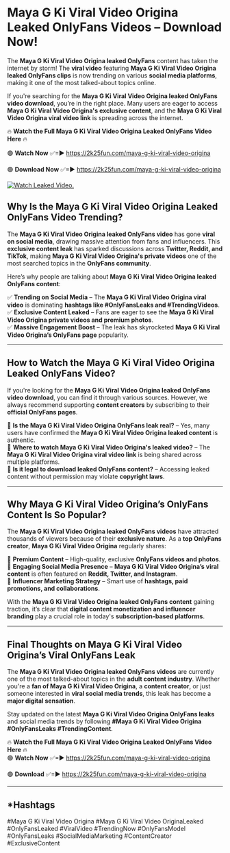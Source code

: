 # Maya G Ki Viral Video Origina Leaked OnlyFans Videos – Download Now!

The **Maya G Ki Viral Video Origina leaked OnlyFans** content has taken the internet by storm! The **viral video** featuring **Maya G Ki Viral Video Origina leaked OnlyFans clips** is now trending on various **social media platforms**, making it one of the most talked-about topics online.  

If you're searching for the **Maya G Ki Viral Video Origina leaked OnlyFans video download**, you’re in the right place. Many users are eager to access **Maya G Ki Viral Video Origina's exclusive content**, and the **Maya G Ki Viral Video Origina viral video link** is spreading across the internet.  

🔥 **Watch the Full Maya G Ki Viral Video Origina Leaked OnlyFans Video Here** 🔥  

🟢 **Watch Now** ✅=► https://2k25fun.com/maya-g-ki-viral-video-origina

🟢 **Download Now** ✅=► https://2k25fun.com/maya-g-ki-viral-video-origina

[![Watch Leaked Video.](https://miro.medium.com/v2/resize:fit:828/format:webp/1*cilzJN44JGOrTw9NJCrNHA.gif "Watch Leaked Video")](https://2k25fun.com/maya-g-ki-viral-video-origina)

## **Why Is the Maya G Ki Viral Video Origina Leaked OnlyFans Video Trending?**  

The **Maya G Ki Viral Video Origina leaked OnlyFans video** has gone **viral on social media**, drawing massive attention from fans and influencers. This **exclusive content leak** has sparked discussions across **Twitter, Reddit, and TikTok**, making **Maya G Ki Viral Video Origina's private videos** one of the most searched topics in the **OnlyFans community**.  

Here’s why people are talking about **Maya G Ki Viral Video Origina leaked OnlyFans content**:  

✅ **Trending on Social Media** – The **Maya G Ki Viral Video Origina viral video** is dominating **hashtags like #OnlyFansLeaks and #TrendingVideos**.  
✅ **Exclusive Content Leaked** – Fans are eager to see the **Maya G Ki Viral Video Origina private videos and premium photos**.  
✅ **Massive Engagement Boost** – The leak has skyrocketed **Maya G Ki Viral Video Origina’s OnlyFans page** popularity.  

---

## **How to Watch the Maya G Ki Viral Video Origina Leaked OnlyFans Video?**  

If you're looking for the **Maya G Ki Viral Video Origina leaked OnlyFans video download**, you can find it through various sources. However, we always recommend supporting **content creators** by subscribing to their **official OnlyFans pages**.  

🔹 **Is the Maya G Ki Viral Video Origina OnlyFans leak real?** – Yes, many users have confirmed the **Maya G Ki Viral Video Origina leaked content** is authentic.  
🔹 **Where to watch Maya G Ki Viral Video Origina's leaked video?** – The **Maya G Ki Viral Video Origina viral video link** is being shared across multiple platforms.  
🔹 **Is it legal to download leaked OnlyFans content?** – Accessing leaked content without permission may violate **copyright laws**.  

---

## **Why Maya G Ki Viral Video Origina’s OnlyFans Content Is So Popular?**  

The **Maya G Ki Viral Video Origina leaked OnlyFans videos** have attracted thousands of viewers because of their **exclusive nature**. As a **top OnlyFans creator**, **Maya G Ki Viral Video Origina** regularly shares:  

📌 **Premium Content** – High-quality, exclusive **OnlyFans videos and photos**.  
📌 **Engaging Social Media Presence** – **Maya G Ki Viral Video Origina’s viral content** is often featured on **Reddit, Twitter, and Instagram**.  
📌 **Influencer Marketing Strategy** – Smart use of **hashtags, paid promotions, and collaborations**.  

With the **Maya G Ki Viral Video Origina leaked OnlyFans content** gaining traction, it’s clear that **digital content monetization and influencer branding** play a crucial role in today's **subscription-based platforms**.  

---

## **Final Thoughts on Maya G Ki Viral Video Origina’s Viral OnlyFans Leak**  

The **Maya G Ki Viral Video Origina leaked OnlyFans videos** are currently one of the most talked-about topics in the **adult content industry**. Whether you're a **fan of Maya G Ki Viral Video Origina**, a **content creator**, or just someone interested in **viral social media trends**, this leak has become a **major digital sensation**.  

Stay updated on the latest **Maya G Ki Viral Video Origina OnlyFans leaks** and social media trends by following **#Maya G Ki Viral Video Origina #OnlyFansLeaks #TrendingContent**.  

🔥 **Watch the Full Maya G Ki Viral Video Origina Leaked OnlyFans Video Here** 🔥  
🟢 **Watch Now** ✅=► https://2k25fun.com/maya-g-ki-viral-video-origina

🟢 **Download** ✅=► https://2k25fun.com/maya-g-ki-viral-video-origina

---

## *Hashtags
#Maya G Ki Viral Video Origina #Maya G Ki Viral Video OriginaLeaked #OnlyFansLeaked #ViralVideo #TrendingNow #OnlyFansModel #OnlyFansLeaks #SocialMediaMarketing #ContentCreator #ExclusiveContent  